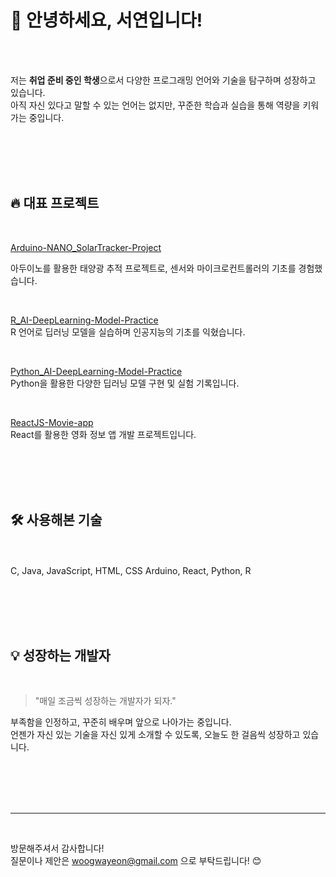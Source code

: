# 👋 안녕하세요, 서연입니다!

<br><br>

저는 **취업 준비 중인 학생**으로서 다양한 프로그래밍 언어와 기술을 탐구하며 성장하고 있습니다.  
아직 자신 있다고 말할 수 있는 언어는 없지만, 꾸준한 학습과 실습을 통해 역량을 키워가는 중입니다.

<br><br><br><br>

## 🔥 대표 프로젝트

<br>

[Arduino-NANO_SolarTracker-Project](https://github.com/woogwayeon/Arduino-NANO_SolarTracker-Project)  

  아두이노를 활용한 태양광 추적 프로젝트로, 센서와 마이크로컨트롤러의 기초를 경험했습니다.

<br>

[R_AI-DeepLearning-Model-Practice](https://github.com/woogwayeon/R_AI-DeepLearning-Model-Practice)  
  R 언어로 딥러닝 모델을 실습하며 인공지능의 기초를 익혔습니다.

<br>


[Python_AI-DeepLearning-Model-Practice](https://github.com/woogwayeon/Python_AI-DeepLearning-Model-Practice)  
  Python을 활용한 다양한 딥러닝 모델 구현 및 실험 기록입니다.

<br>

[ReactJS-Movie-app](https://github.com/woogwayeon/ReactJS-Movie-app)  
  React를 활용한 영화 정보 앱 개발 프로젝트입니다.

<br><br><br><br>

## 🛠️ 사용해본 기술

<br><br>
C, Java, JavaScript, HTML, CSS
Arduino, React, Python, R

<br><br><br><br>

## 💡 성장하는 개발자

<br>

> "매일 조금씩 성장하는 개발자가 되자."

부족함을 인정하고, 꾸준히 배우며 앞으로 나아가는 중입니다.  
언젠가 자신 있는 기술을 자신 있게 소개할 수 있도록, 오늘도 한 걸음씩 성장하고 있습니다.

<br><br><br><br>

---

<br>

방문해주셔서 감사합니다!  
질문이나 제안은 woogwayeon@gmail.com 으로 부탁드립니다! 😊

